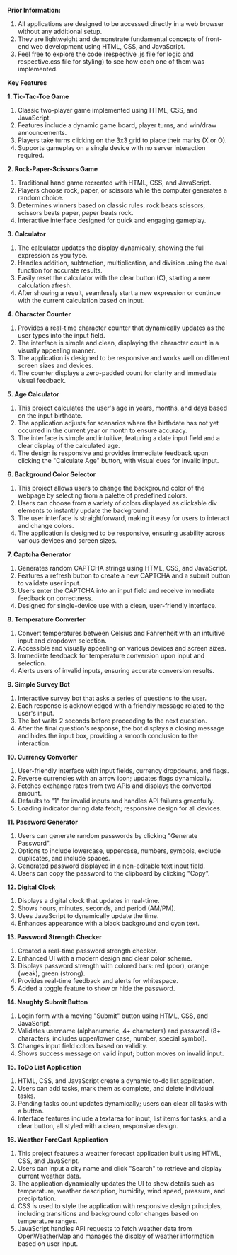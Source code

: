 **Prior Information:**

1. All applications are designed to be accessed directly in a web browser without any additional setup.
2. They are lightweight and demonstrate fundamental concepts of front-end web development using HTML, CSS, and JavaScript.
3. Feel free to explore the code (respective .js file for logic and respective.css file for styling) to see how each one of them was implemented.

**Key Features**

**1. Tic-Tac-Toe Game**

1. Classic two-player game implemented using HTML, CSS, and JavaScript.
2. Features include a dynamic game board, player turns, and win/draw announcements.
3. Players take turns clicking on the 3x3 grid to place their marks (X or O).
4. Supports gameplay on a single device with no server interaction required.

**2. Rock-Paper-Scissors Game**

1. Traditional hand game recreated with HTML, CSS, and JavaScript.
2. Players choose rock, paper, or scissors while the computer generates a random choice.
3. Determines winners based on classic rules: rock beats scissors, scissors beats paper, paper beats rock.
4. Interactive interface designed for quick and engaging gameplay.

**3. Calculator**

1. The calculator updates the display dynamically, showing the full expression as you type.
2. Handles addition, subtraction, multiplication, and division using the eval function for accurate results.
3. Easily reset the calculator with the clear button (C), starting a new calculation afresh.
4. After showing a result, seamlessly start a new expression or continue with the current calculation based on input.

**4. Character Counter**

1. Provides a real-time character counter that dynamically updates as the user types into the input field.
2. The interface is simple and clean, displaying the character count in a visually appealing manner.
3. The application is designed to be responsive and works well on different screen sizes and devices.
4. The counter displays a zero-padded count for clarity and immediate visual feedback.

**5. Age Calculator**

1. This project calculates the user's age in years, months, and days based on the input birthdate.
2. The application adjusts for scenarios where the birthdate has not yet occurred in the current year or month to ensure accuracy.
3. The interface is simple and intuitive, featuring a date input field and a clear display of the calculated age.
4. The design is responsive and provides immediate feedback upon clicking the "Calculate Age" button, with visual cues for invalid input.

**6. Background Color Selector**

1. This project allows users to change the background color of the webpage by selecting from a palette of predefined colors.
2. Users can choose from a variety of colors displayed as clickable div elements to instantly update the background.
3. The user interface is straightforward, making it easy for users to interact and change colors.
4. The application is designed to be responsive, ensuring usability across various devices and screen sizes.

**7. Captcha Generator**

1. Generates random CAPTCHA strings using HTML, CSS, and JavaScript.
2. Features a refresh button to create a new CAPTCHA and a submit button to validate user input.
3. Users enter the CAPTCHA into an input field and receive immediate feedback on correctness.
4. Designed for single-device use with a clean, user-friendly interface.

**8. Temperature Converter**

1. Convert temperatures between Celsius and Fahrenheit with an intuitive input and dropdown selection.
2. Accessible and visually appealing on various devices and screen sizes.
3. Immediate feedback for temperature conversion upon input and selection.
4. Alerts users of invalid inputs, ensuring accurate conversion results.

**9. Simple Survey Bot**

1. Interactive survey bot that asks a series of questions to the user.
2. Each response is acknowledged with a friendly message related to the user's input.
3. The bot waits 2 seconds before proceeding to the next question.
4. After the final question's response, the bot displays a closing message and hides the input box, providing a smooth conclusion to the interaction.

**10. Currency Converter**

1. User-friendly interface with input fields, currency dropdowns, and flags.
2. Reverse currencies with an arrow icon; updates flags dynamically.
3. Fetches exchange rates from two APIs and displays the converted amount.
4. Defaults to "1" for invalid inputs and handles API failures gracefully.
5. Loading indicator during data fetch; responsive design for all devices.

**11. Password Generator**

1. Users can generate random passwords by clicking "Generate Password".
2. Options to include lowercase, uppercase, numbers, symbols, exclude duplicates, and include spaces.
3. Generated password displayed in a non-editable text input field.
4. Users can copy the password to the clipboard by clicking "Copy".

**12. Digital Clock**

1. Displays a digital clock that updates in real-time.
2. Shows hours, minutes, seconds, and period (AM/PM).
3. Uses JavaScript to dynamically update the time.
4. Enhances appearance with a black background and cyan text.

**13. Password Strength Checker**

1. Created a real-time password strength checker.
2. Enhanced UI with a modern design and clear color scheme.
3. Displays password strength with colored bars: red (poor), orange (weak), green (strong).
4. Provides real-time feedback and alerts for whitespace.
5. Added a toggle feature to show or hide the password.

**14. Naughty Submit Button**

1. Login form with a moving "Submit" button using HTML, CSS, and JavaScript.
2. Validates username (alphanumeric, 4+ characters) and password (8+ characters, includes upper/lower case, number, special symbol).
3. Changes input field colors based on validity.
4. Shows success message on valid input; button moves on invalid input.

**15. ToDo List Application**

1. HTML, CSS, and JavaScript create a dynamic to-do list application.
2. Users can add tasks, mark them as complete, and delete individual tasks.
3. Pending tasks count updates dynamically; users can clear all tasks with a button.
4. Interface features include a textarea for input, list items for tasks, and a clear button, all styled with a clean, responsive design.

**16. Weather ForeCast Application**

1. This project features a weather forecast application built using HTML, CSS, and JavaScript.
2. Users can input a city name and click "Search" to retrieve and display current weather data.
3. The application dynamically updates the UI to show details such as temperature, weather description, humidity, wind speed, pressure, and precipitation.
4. CSS is used to style the application with responsive design principles, including transitions and background color changes based on temperature ranges.
5. JavaScript handles API requests to fetch weather data from OpenWeatherMap and manages the display of weather information based on user input.
